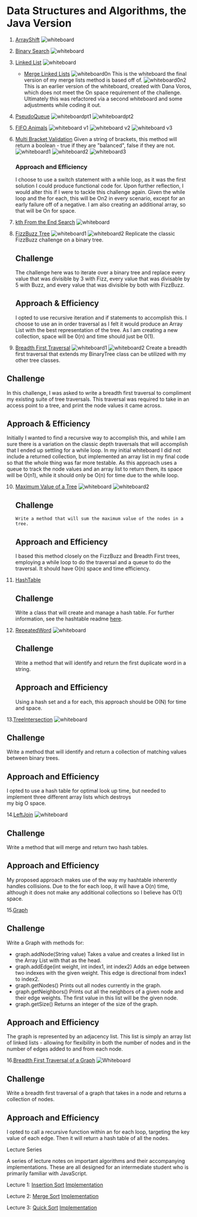 # Data Structures and Algorithms, the Java Version 

1. [ArrayShift](./src/main/java/ArrayShift.java)
    ![whiteboard](./assets/IMG_1614.jpeg)
2. [Binary Search](./src/main/java/BinarySearch.java)
        ![whiteboard](./assets/57274443_2248355075425569_8806547144405155840_n.jpg)
3. [Linked List](./src/main/java/linkedlist/LinkedList.java)
    ![whiteboard](assets/LinkedListInserts_thumb_3ebb.jpg)
    - [Merge Linked Lists](./src/main/java/linkedlist/MergeList.java)
        ![whiteboard0n](./assets/MergeListOn.jpg)
        This is the whiteboard the final version of my merge lists method is based off of.
        ![whiteboard0n2](./assets/MergeListOn2.jpg)
        This is an earlier version of the whiteboard, created with Dana Voros, which does not meet the On space requirement
        of the challenge. Ultimately this was refactored via a second whiteboard and some adjustments while coding it out.  
4.  [PseudoQueue](./src/main/java/stacksandqueues/PseudoQueue.java)
        ![whiteboardpt1](./assets/pseudoqueue1.jpg)
        ![whiteboardpt2](./assets/pseudoqueue2.jpg)
5.  [FIFO Animals](./src/main/java/stacksandqueues/fifoanimalshelter) 
        ![whiteboard v1](./assets/IMG_1689.jpeg)
        ![whiteboard v2](./assets/IMG_1690.jpeg)
        ![whiteboard v3](./assets/IMG_1691.jpeg)
6.  [Multi Bracket Validation](./src/main/java/MultiBracketValidation.java)
        Given a string of brackets, this method will return a boolean - true if they are "balanced", false if they are not. 
        ![whiteboard1](./assets/multibracketvalidationWB1.jpg)
        ![whiteboard2](./assets/multibracketvalidaitonwb02.jpg)
        ![whiteboard3](./assets/multibracketvalidationwb03.jpg)
        
     ### Approach and Efficiency  
     I choose to use a switch statement with a while loop, as it was the first solution I could produce functional code 
     for. Upon further reflection, I would alter this if I were to tackle this challenge again.  Given the while loop and
     the for each, this will be On2 in every scenario, except for an early failure off of a negative. I am also creating 
     an additional array, so that will be On for space. 
     
7. [kth From the End Search](https://github.com/MerrybyPractice/java_data_structures_and_algo/pull/8)
    ![whiteboard](./Data-Structures/LinkedList/assets/LinkedListsKfromtheEnd.jpeg)
    
8. [FizzBuzz Tree]()
    ![whiteboard1](./assets/FizzBuzzPrep.jpeg)
    ![whiteboard2](./assets/FizzBuzzTreeCode.jpeg)
  Replicate the classic FizzBuzz challenge on a binary tree. 
   
   ## Challenge
   The challenge here was to iterate over a binary tree and replace every value that was divisible by 3 with Fizz, every 
   value that was divisable by 5 with Buzz, and every value that was divisible by both with FizzBuzz.  
   
   ## Approach & Efficiency
   I opted to use recursive iteration and if statements to accomplish this. I choose to use an in order traversal as I 
   felt it would produce an Array List with the best representation of the tree. As I am creating a new collection, space
   will be 0(n) and time should just be 0(1).

9. [Breadth First Traversal](./src/main/java/tree/BreadthFirst.java) 
    ![whiteboard1](./assets/breadthTraversalPrep.jpg)
    ![whiteboard2](./assets/breadthTraversalCode.jpg)
  Create a breadth first traversal that extends my BinaryTree class can be utilized with my other tree classes. 
  
  ## Challenge
  In this challenge, I was asked to write a breadth first traversal to compliment my existing suite of tree traversals.
  This traversal was required to take in an access point to a tree, and print the node values it came across.  
  
  ## Approach & Efficiency  
  Initially I wanted to find a recursive way to accomplish this, and while I am sure there is a variation on the classic depth 
  traversals that will accomplish that I ended up settling for a while loop. In my initial whiteboard I did not include 
  a returned collection, but implemented an array list in my final code so that the whole thing was far more testable. As 
  this approach uses a queue to track the node values and an array list to return them, its space will be O(n1), while it 
  should only be O(n) for time due to the while loop.   

10. [Maximum Value of a Tree](./src/main/java/tree/findMaximumValue.java)
    ![whiteboard](./assets/maxValue.jpeg)
    ![whiteboard2](./assets/maxValue2.jpeg)
    
    ## Challenge 
        Write a method that will sum the maximum value of the nodes in a tree. 

    ## Approach and Efficiency 
    I based this method closely on the FizzBuzz and Breadth First trees, employing a while loop to do the traversal and a
    queue to do the traversal. It should have O(n) space and time efficiency.  
    
11. [HashTable](./src/main/java/hash/Hashtable.java)
    ## Challenge 
       Write a class that will create and manage a hash table. For further information, see the hashtable readme [here](./src/main/java/hash/README.md). 

12. [RepeatedWord](./src/main/java/hash/RepeatedWord.java)
    ![whiteboard](./assets/dupword.jpeg)
    
    ## Challenge 
    Write a method that will identify and return the first duplicate word in a string. 
    
    ## Approach and Efficiency
    
    Using a hash set and a for each, this approach should be O(N) for time and space.

13.[TreeIntersection](./src/main/java/hash/TreeIntersection.java)
    ![whiteboard](./assets/treeintersection.jpg)
    
   ## Challenge 
   Write a method that will identify and return a collection of matching values between binary trees. 
   
   ## Approach and Efficiency 
   I opted to use a hash table for optimal look up time, but needed to implement three different array lists which destroys  
   my big O space. 
       
14.[LeftJoin]()
    ![whiteboard](./assets/IMG_1747_50.jpeg)
    
   ## Challenge 
   Write a method that will merge and return two hash tables. 
   
   ## Approach and Efficiency
   My proposed approach makes use of the way my hashtable inherently handles collisions. Due to the for each loop, it will 
   have a O(n) time, although it does not make any additional collections so I believe has O(1) space. 

15.[Graph](./src/main/java/graph/Graph.java)
    
   ## Challenge 
   Write a Graph with methods for: 
   
   - graph.addNode(String value)
        Takes a value and creates a linked list in the Array List with that as the head. 
   - graph.addEdge(int weight, int index1, int index2)
        Adds an edge between two indexes with the given weight. This edge is directional from index1 to index2. 
   - graph.getNodes()
        Prints out all nodes currently in the graph. 
   - graph.getNeighbors()
        Prints out all the neighbors of a given node and their edge weights. The first value in this list will be the given node. 
   - graph.getSize()
        Returns an integer of the size of the graph.
        
   ## Approach and Efficiency
   
   The graph is represented by an adjacency list. This list is simply an array list of linked lists - allowing for flexibility in both the number of nodes 
   and in the number of edges added to and from each node.     
   

16.[Breadth First Traversal of a Graph](./src/main/java/graph/BreadthFirstGraph.java)
    ![Whiteboard](./assets/IMG_1767_50.jpeg)
    
  ## Challenge 
  
  Write a breadth first traversal of a graph that takes in a node and returns a collection of nodes. 
  
  ## Approach and Efficiency 
  
  I opted to call a recursive function within an for each loop, targeting the key value of each edge. Then it will return 
  a hash table of all the nodes. 
   


Lecture Series 

A series of lecture notes on important algorithms and their accompanying implementations. These are all designed for an 
intermediate student who is primarily familiar with JavaScript. 

Lecture 1: [Insertion Sort](./src/main/java/insertionsort/insertionSortLecture.md) 
           [Implementation](./src/main/java/insertionsort/InsertionSort.java) 
   
Lecture 2: [Merge Sort](./src/main/java/mergesort/lecture.md)
           [Implementation](./src/main/java/mergesort/MergeSort.java) 
           
Lecture 3: [Quick Sort]()
           [Implementation]() 